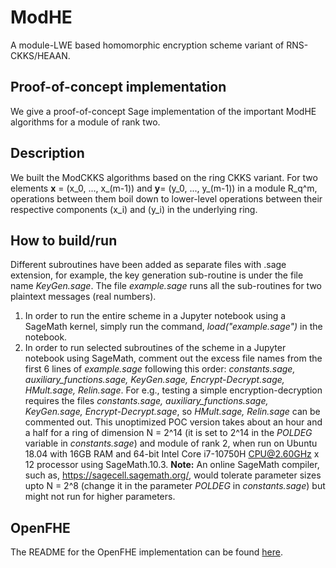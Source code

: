 # ModHE
A module-LWE based homomorphic encryption scheme variant of RNS-CKKS/HEAAN.

## Proof-of-concept implementation
We give a proof-of-concept Sage implementation of the important ModHE algorithms for a module of rank two.

## Description
We built the ModCKKS algorithms based on the ring CKKS variant. For two elements **x** = (x_0, ..., x_(m-1))  and **y**= (y_0, ..., y_(m-1))  in a module R_q^m, operations between them boil down to lower-level operations between their respective components (x_i) and (y_i) in the underlying ring. 

## How to build/run
Different subroutines have been added as separate files with .sage extension, for example, the key generation sub-routine is under the file name *KeyGen.sage*. The file *example.sage* runs all the sub-routines for two plaintext messages (real numbers).
1. In order to run the entire scheme in a Jupyter notebook using a SageMath kernel, simply run the command, *load("example.sage")* in the notebook.
2. In order to run selected subroutines of the scheme in a Jupyter notebook using SageMath,  comment out the excess file names from the first 6 lines of *example.sage* following this order: *constants.sage, auxiliary_functions.sage, KeyGen.sage, Encrypt-Decrypt.sage, HMult.sage, Relin.sage*. For e.g., testing a simple encryption-decryption requires the files *constants.sage, auxiliary_functions.sage, KeyGen.sage, Encrypt-Decrypt.sage*, so *HMult.sage, Relin.sage* can be commented out.
This unoptimized POC version takes about an hour and a half for a ring of dimension N = 2^14 (it is set to 2^14 in the *POLDEG* variable in *constants.sage*) and module of rank 2, when run on Ubuntu 18.04 with 16GB RAM and 64-bit Intel Core i7-10750H CPU@2.60GHz x 12 processor using SageMath.10.3.
**Note:** An online SageMath compiler, such as, https://sagecell.sagemath.org/, would tolerate parameter sizes upto N = 2^8 (change it in the parameter *POLDEG* in *constants.sage*) but might not run for higher parameters.

## OpenFHE
The README for the OpenFHE implementation can be found [here](openfhe-development/README.md).